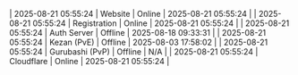 | 2025-08-21 05:55:24 | Website | Online | 2025-08-21 05:55:24 |
| 2025-08-21 05:55:24 | Registration | Online | 2025-08-21 05:55:24 |
| 2025-08-21 05:55:24 | Auth Server | Offline | 2025-08-18 09:33:31 |
| 2025-08-21 05:55:24 | Kezan (PvE) | Offline | 2025-08-03 17:58:02 |
| 2025-08-21 05:55:24 | Gurubashi (PvP) | Offline | N/A |
| 2025-08-21 05:55:24 | Cloudflare | Online | 2025-08-21 05:55:24 |
